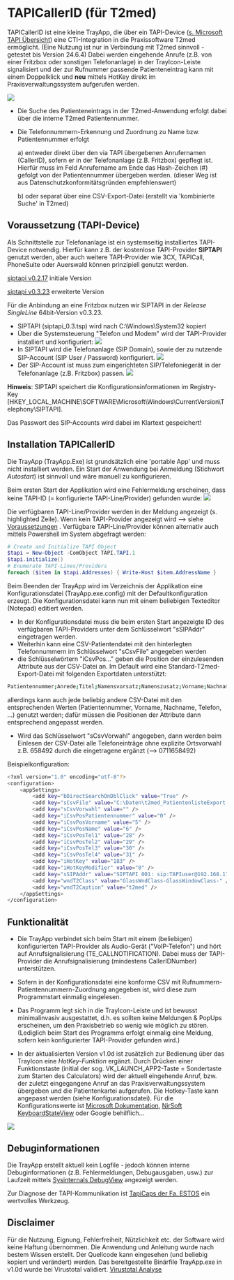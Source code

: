 # TAPICallerID (für T2med)
TAPICallerID ist eine kleine TrayApp, die über ein TAPI-Device ([s. Microsoft TAPI Übersicht](https://learn.microsoft.com/de-de/windows/win32/tapi/telephony-application-programming-interfaces)) eine CTI-Integration in die Praxissoftware T2med ermöglicht. (Eine Nutzung ist nur in Verbindung mit T2med sinnvoll - getestet bis Version 24.6.4)
Dabei werden eingehende Anrufe (z.B. von einer Fritzbox oder sonstigen Telefonanlage) in der TrayIcon-Leiste signalisiert und der zur Rufnummer passende Patienteneintrag kann mit einem Doppelklick und **neu** mittels HotKey direkt im Praxisverwaltungssystem aufgerufen werden.

![](https://github.com/INT3hex/TAPICallerID/blob/master/doc/TrayIcon.png)
- Die Suche des Patienteneintrags in der T2med-Anwendung erfolgt dabei über die interne T2med Patientennummer.
- Die Telefonnummern-Erkennung und Zuordnung zu Name bzw. Patientennummer erfolgt
  
  a) entweder direkt über den via TAPI übergebenen Anrufernamen (CallerID), sofern er in der Telefonanlage (z.B. Fritzbox) gepflegt ist. Hierfür muss im Feld Anrufername am Ende das Hash-Zeichen (#) gefolgt von der Patientennummer übergeben werden. (dieser Weg ist aus Datenschutzkonformitätsgründen empfehlenswert)

  b) oder separat über eine CSV-Export-Datei (erstellt via 'kombinierte Suche' in T2med) 

## Voraussetzung (TAPI-Device)
Als Schnittstelle zur Telefonanlage ist ein systemseitig installiertes TAPI-Device notwendig.
Hierfür kann z.B. der kostenlose TAPI-Provider **SIPTAPI** genutzt werden, aber auch weitere TAPI-Provider wie 3CX, TAPICall, PhoneSuite oder Auerswald können prinzipiell genutzt werden.

[siptapi v0.2.17](https://sourceforge.net/projects/siptapi/files/siptapi/) initiale Version

[siptapi v0.3.23](https://github.com/nic-at/siptapi) erweiterte Version

Für die Anbindung an eine Fritzbox nutzen wir SIPTAPI in der *Release SingleLine* 64bit-Version v0.3.23.
* SIPTAPI (siptapi_0.3.tsp) wird nach C:\Windows\System32 kopiert
* Über die Systemsteuerung "Telefon und Modem" wird der TAPI-Provider installiert und konfiguriert: ![](https://github.com/INT3hex/TAPICallerID/blob/master/doc/Systemsteuerung_Telefon%20und%20Modem.PNG)
* In SIPTAPI wird die Telefonanlage (SIP Domain), sowie der zu nutzende SIP-Account (SIP User / Password) konfiguriert. ![](https://github.com/INT3hex/TAPICallerID/blob/master/doc/SIPTAPI-Konfiguration.PNG)
* Der SIP-Account ist muss zum eingerichteten SIP/Telefoniegerät in der Telefonanlage (z.B. Fritzbox) passen. ![](https://github.com/INT3hex/TAPICallerID/blob/master/doc/Fritzbox_Telefonieger%C3%A4te.png)

**Hinweis**: 
SIPTAPI speichert die Konfigurationsinformationen im Registry-Key [HKEY_LOCAL_MACHINE\SOFTWARE\Microsoft\Windows\CurrentVersion\Telephony\SIPTAPI]. 

Das Passwort des SIP-Accounts wird dabei im Klartext gespeichert!


## Installation TAPICallerID
Die TrayApp (TrayApp.Exe) ist grundsätzlich eine 'portable App' und muss nicht installiert werden.
Ein Start der Anwendung bei Anmeldung (Stichwort *Autostart*) ist sinnvoll und wäre manuell zu konfigurieren.

Beim ersten Start der Applikation wird eine Fehlermeldung erscheinen, dass keine TAPI-ID (= konfigurierte TAPI-Line/Provider) gefunden wurde:
 ![](https://github.com/INT3hex/TAPICallerID/blob/master/doc/TrayApp_NoTAPI.PNG)
 
Die verfügbaren TAPI-Line/Provider werden in der Meldung angezeigt (s. highlighted Zeile). Wenn kein TAPI-Provider angezeigt wird --> siehe [Voraussetzungen](https://github.com/INT3hex/TAPICallerID/new/master?filename=README.md#voraussetzung-tapi-device) .
Verfügbare TAPI-Line/Provider können alternativ auch mittels Powershell im System abgefragt werden:
```powershell
# Create and Initialize TAPI Object
$tapi = New-Object -ComObject TAPI.TAPI.1
$tapi.initialize()
# Enumerate TAPI-Lines/Providers
foreach ($item in $tapi.Addresses) { Write-Host $item.AddressName }
```


Beim Beenden der TrayApp wird im Verzeichnis der Applikation eine Konfigurationsdatei (TrayApp.exe.config) mit der Defaultkonfiguration erzeugt.
Die Konfigurationsdatei kann nun mit einem beliebigen Texteditor (Notepad) editiert werden.

* In der Konfigurationsdatei muss die beim ersten Start angezeigte ID des verfügbaren TAPI-Providers unter dem Schlüsselwort "sSIPAddr" eingetragen werden.
* Weiterhin kann eine CSV-Patientendatei mit den hinterlegten Telefonnummern im Schlüsselwort "sCsvFile" angegeben werden
* die Schlüsselwörtern "iCsvPos..." geben die Position der einzulesenden Attribute aus der CSV-Datei an. Im Default wird eine Standard-T2med-Export-Datei mit folgenden Exportdaten unterstützt:
```bash
Patientennummer;Anrede;Titel;Namensvorsatz;Namenszusatz;Vorname;Nachname;Geburtsdatum;Geburtsort;Geschlecht;Staatsangehörigkeit;Geburtsname;Verstorben;Sterbedatum;Straße;Hausnummer;Zusatz;PLZ;Ort;Ländercode;Hinweis;Postfach;"Postfach-PLZ";"Postfach-Ort";"Postfach-Ländercode";"E-Mail";"Bevorzugter Benachrichtigungsweg";"Benachrichtigung erlaubt";"Telefon (Privat)";"Telefon (Mobil)";"Telefon (Arbeit)";"Telefon (Sonstiges)";Hausarzt;Chroniker
```
allerdings kann auch jede beliebig andere CSV-Datei mit den entsprechenden Werten (Patientennummer, Vorname, Nachname, Telefon, ...) genutzt werden; dafür müssen die Positionen der Attribute dann entsprechend angepasst werden.
* Wird das Schlüsselwort "sCsvVorwahl" angegeben, dann werden beim Einlesen der CSV-Datei alle Telefoneinträge ohne explizite Ortsvorwahl z.B. 658492 durch die eingetragene ergänzt (--> 0711658492)

Beispielkonfiguration:
```bash
<?xml version="1.0" encoding="utf-8"?>
<configuration>
    <appSettings>
        <add key="bDirectSearchOnDblClick" value="True" />
        <add key="sCsvFile" value="C:\Daten\t2med_PatientenlisteExport.csv" />
        <add key="sCsvVorwahl" value="" />
        <add key="iCsvPosPatientennummer" value="0" />
        <add key="iCsvPosVorname" value="5" />
        <add key="iCsvPosName" value="6" />
        <add key="iCsvPosTel1" value="28" />
        <add key="iCsvPosTel2" value="29" />
        <add key="iCsvPosTel3" value="30" />
        <add key="iCsvPosTel4" value="31" />
        <add key="iHotKey" value="183" />
        <add key="iHotKeyModifier" value="0" />
        <add key="sSIPAddr" value="SIPTAPI 001: sip:TAPIuser@192.168.178.1" />
        <add key="wndT2Class" value="GlassWndClass-GlassWindowClass-" />
        <add key="wndT2Caption" value="t2med" />
    </appSettings>
</configuration>
```

## Funktionalität ##
* Die TrayApp verbindet sich beim Start mit einem (beliebigen) konfigurierten TAPI-Provider als Audio-Gerät ("VoIP-Telefon") und hört auf Anrufsignalisierung (TE_CALLNOTIFICATION). Dabei muss der TAPI-Provider die Anrufsignalisierung (mindestens CallerIDNumber) unterstützen. 
* Sofern in der Konfigurationsdatei eine konforme CSV mit Rufnummern-Patientennummern-Zuordnung angegeben ist, wird diese zum Programmstart einmalig eingelesen.
* Das Programm legt sich in die TrayIcon-Leiste und ist bewusst minimalinvasiv ausgestattet, d.h. es sollten keine Meldungen & PopUps erscheinen, um den Praxisbetrieb so wenig wie möglich zu stören. (Lediglich beim Start des Programms erfolgt einmalig eine Meldung, sofern kein konfigurierter TAPI-Provider gefunden wird.)

* In der aktualisierten Version v1.0d ist zusätzlich zur Bedienung über das TrayIcon eine *HotKey-Funktion* ergänzt.
Durch Drücken einer Funktionstaste (initial der sog. VK_LAUNCH_APP2-Taste = Sondertaste zum Starten des Calculators) wird der aktuell eingehende Anruf, bzw. der zuletzt eingegangene Anruf an das Praxisverwaltungssystem übergeben und die Patientenkartei aufgerufen. 
Die Hotkey-Taste kann angepasst werden (siehe Konfigurationsdatei). Für die Konfigurationswerte ist [Microsoft Dokumentation](https://learn.microsoft.com/en-us/windows/win32/inputdev/virtual-key-codes), [NirSoft KeyboardStateView](https://www.nirsoft.net/utils/keyboard_state_view.html) oder Google behilflich...

![](https://github.com/INT3hex/TAPICallerID/blob/master/doc/TrayApp_HotKey.png)

## Debuginformationen
Die TrayApp erstellt aktuell kein Logfile - jedoch können interne Debuginformationen (z.B. Fehlermeldungen, Debugausgaben, usw.) zur Laufzeit mittels [Sysinternals DebugView](https://learn.microsoft.com/de-de/sysinternals/downloads/debugview) angezeigt werden.

Zur Diagnose der TAPI-Kommunikation ist [TapiCaps der Fa. ESTOS](https://support.estos.de/de/procall-enterprise/analyse-fuer-tapi-leitungen-trace-erzeugen-mit-tapicaps-exe) ein wertvolles Werkzeug.

## Disclaimer
Für die Nutzung, Eignung, Fehlerfreiheit, Nützlichkeit etc. der Software wird keine Haftung übernommen. Die Anwendung und Anleitung wurde nach bestem Wissen erstellt. Der Quellcode kann eingesehen (und beliebig kopiert und verändert) werden. Das bereitgestellte Binärfile TrayApp.exe in v1.0d wurde bei Virustotal validiert. 
[Virustotal Analyse](https://www.virustotal.com/gui/file/b4296715c5eb97f72044351042bcb0f67e3efcc1f27b17ebb952991e3f7f40e9)
